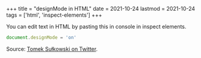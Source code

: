 +++
title = "designMode in HTML"
date = 2021-10-24
lastmod = 2021-10-24
tags = ['html', 'inspect-elements']
+++

You can edit text in HTML by pasting this in console in inspect elements.

```javascript
document.designMode = 'on'
```

Source: [Tomek Sułkowski on Twitter](https://twitter.com/sulco/status/1177559150563344384).
